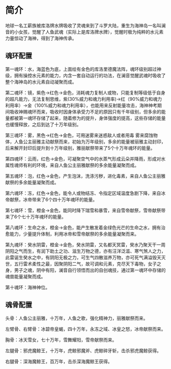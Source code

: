 # 简介

地球一名工薪族被库洛牌水牌吸收了灵魂来到了斗罗大陆，重生为海神岛一名叫澜音的小女孩，觉醒了人鱼武魂（实际上是库洛牌水牌），觉醒时极为纯粹的水元素力量惊动了海神，得到了海神传承。

## 魂环配置

第一魂环：水，海蓝色为底，上面绘有金色的库洛里德魔法阵，魂环级别超过神级，拥有操控水元素的能力，内含一套自动运行的功法，在澜音觉醒武魂时吸收了整个海神岛的水元素自动凝聚而成。

第二魂环：镜，紫色->红色->金色，消耗魂力复制人或物，只能复制等级低于自身的超凡能力，无法复制思维，紫(30%威力和魂力利用率)->红（90%威力和魂力利用率）->金（100%威力和魂力利用率），也能用来反射能量攻击，海神神考期间吸收神赐魂环而来，吸收时因身体承受力不足的原因只有千年级别，但多余的能量都被第一魂环存储了起来，随着修为的提升，身体强度的提高，这些存储的能量也缓慢释放，之后到达了十万年级别。

第三魂环：雾，黑色->红色->金色，可用迷雾来迷惑敌人或者用毒 雾来腐蚀物体，人鱼公主丽雅主动献祭而来，初始为万年级别，多余的能量被丽雅主动封印，后来解开封印后提升到十万年级别，雅丽献祭带来了5个十万年魂环的能量。

第四魂环：云雨，红色->金色，可凝聚空气中的水蒸气形成云朵并降雨，形成对水属性魂师有利的环境，来自人鱼公主丽雅献祭的多余能量凝聚而成。

第五魂环：泡，红色->金色，产生泡沫，洗涤污秽，进化毒素，来自人鱼公主丽雅献祭的多余能量凝聚而成。

第六魂环：冻，红色->金色，能令人或物结冻、令指定区域温度急剧下降，来自冰帝献祭，冰帝带来了6个四十万年魂环的能量。

第七魂环：雪，橙金->金色，能同时降下瑞雪和暴雪，来自雪帝献祭，雪帝献祭带来了6个七十万年魂环的能量。

第八魂环：生命之水，橙金->金色，能产生散发着金绿色光芒的生命之水，拥有治愈能力，少量提升体制，利用冰帝和雪帝献祭的多余能量凝聚而来。

第九魂环：癸水阴雷，橙金->金色，癸水阴雷，又名都天冥雷，癸水乃聚天干一周阴阳之气而生，有润下助土之功、滋生万物之德，亦有汪洋泛滥、寒气煞人之力，此雷诞生癸水之中，有阴阳无极之力，可生气四散滋养万物，亦可死气满溢毁天灭世，五行雷术柔性之最，因聚阴阳二气，故可调和元素，克尽天下毒物，女子之身，男子之魂，阴中有阳，澜音自行领悟而出的自创魂技，通过第一魂环中存储的魂兽能量凝聚而成。

第十魂环：海神神位。

## 魂骨配置

头骨：人鱼公主丽雅，十万年，人鱼之歌，强化精神力，丽雅献祭而来。

左臂骨、右臂骨：冰碧帝皇蝎，四十万年，永冻之域、冰皇之怒，冰帝献祭而来。

胸骨：冰天雪女，七十万年，雪舞耀阳，雪帝献祭而来。

左腿骨：邪虎魔鲸王，十万年，虎鲸邪魔斧、虎鲸碎牙斩，击杀邪虎魔鲸获得。

右腿骨：深海魔鲸王，百万年，击杀深海魔鲸王获得。

